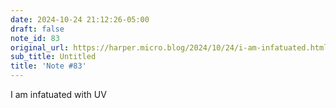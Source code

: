 ```yaml
---
date: 2024-10-24 21:12:26-05:00
draft: false
note_id: 83
original_url: https://harper.micro.blog/2024/10/24/i-am-infatuated.html
sub_title: Untitled
title: 'Note #83'
---
```


I am infatuated with UV